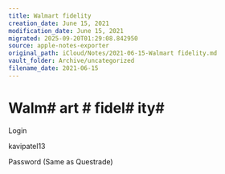 ```yaml
---
title: Walmart fidelity
creation_date: June 15, 2021
modification_date: June 15, 2021
migrated: 2025-09-20T01:29:08.842950
source: apple-notes-exporter
original_path: iCloud/Notes/2021-06-15-Walmart fidelity.md
vault_folder: Archive/uncategorized
filename_date: 2021-06-15
---
```



# Walm# art # fidel# ity# 

Login

kavipatel13

Password
(Same as Questrade)
